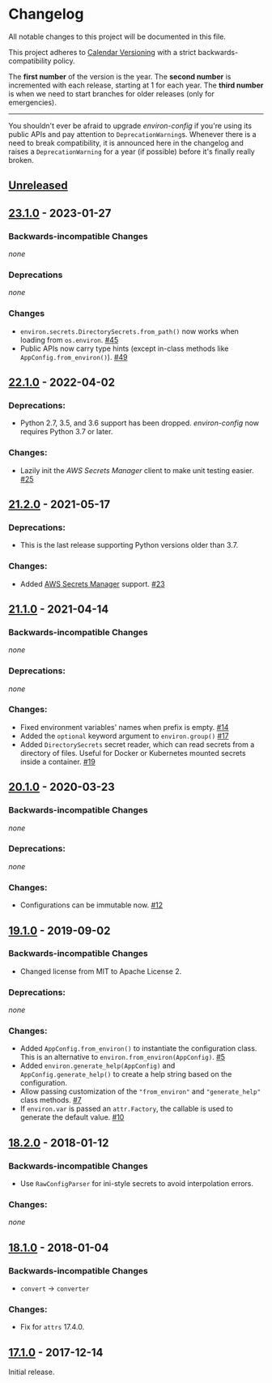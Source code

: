 # Changelog

All notable changes to this project will be documented in this file.

This project adheres to [Calendar Versioning](https://calver.org/) with a strict backwards-compatibility policy.

The **first number** of the version is the year.
The **second number** is incremented with each release, starting at 1 for each year.
The **third number** is when we need to start branches for older releases (only for emergencies).

---

You shouldn't ever be afraid to upgrade *environ-config* if you're using its public APIs and pay attention to `DeprecationWarning`s.
Whenever there is a need to break compatibility, it is announced here in the changelog and raises a `DeprecationWarning` for a year (if possible) before it's finally really broken.

<!-- changelog follows -->


## [Unreleased](https://github.com/hynek/environ-config/compare/23.1.0...HEAD)

## [23.1.0](https://github.com/hynek/environ-config/compare/22.1.0...23.1.0) - 2023-01-27

### Backwards-incompatible Changes

*none*

### Deprecations

*none*

### Changes

- `environ.secrets.DirectorySecrets.from_path()` now works when loading from `os.environ`.
  [#45](https://github.com/hynek/environ-config/issues/45)
- Public APIs now carry type hints (except in-class methods like ``AppConfig.from_environ()``).
  [#49](https://github.com/hynek/environ-config/issues/49)


## [22.1.0](https://github.com/hynek/environ-config/compare/21.2.0...22.1.0) - 2022-04-02

### Deprecations:

- Python 2.7, 3.5, and 3.6 support has been dropped.
  *environ-config* now requires Python 3.7 or later.

### Changes:

- Lazily init the *AWS Secrets Manager* client to make unit testing easier.
  [#25](https://github.com/hynek/environ-config/pull/25)


## [21.2.0](https://github.com/hynek/environ-config/compare/21.1.0...21.2.0) - 2021-05-17

### Deprecations:

- This is the last release supporting Python versions older than 3.7.

### Changes:

- Added [AWS Secrets Manager](https://aws.amazon.com/secrets-manager/) support.
  [#23](https://github.com/hynek/environ-config/pull/23)


## [21.1.0](https://github.com/hynek/environ-config/compare/20.1.0...21.1.0) - 2021-04-14

### Backwards-incompatible Changes

*none*

### Deprecations:

*none*

### Changes:

- Fixed environment variables' names when prefix is empty.
  [#14](https://github.com/hynek/environ-config/pull/14)
- Added the `optional` keyword argument to `environ.group()`
  [#17](https://github.com/hynek/environ-config/pull/17)
- Added `DirectorySecrets` secret reader, which can read secrets from a directory of files.
  Useful for Docker or Kubernetes mounted secrets inside a container.
  [#19](https://github.com/hynek/environ-config/pull/19)


## [20.1.0](https://github.com/hynek/environ-config/compare/19.1.0...20.1.0) - 2020-03-23

### Backwards-incompatible Changes

*none*

### Deprecations:

*none*

### Changes:

- Configurations can be immutable now.
  [#12](https://github.com/hynek/environ-config/issues/12)


## [19.1.0](https://github.com/hynek/environ-config/compare/18.2.0...19.1.0) - 2019-09-02

### Backwards-incompatible Changes

- Changed license from MIT to Apache License 2.

### Deprecations:

*none*

### Changes:

- Added `AppConfig.from_environ()` to instantiate the configuration class.
  This is an alternative to `environ.from_environ(AppConfig)`.
  [#5](https://github.com/hynek/environ-config/issues/5)
- Added `environ.generate_help(AppConfig)` and `AppConfig.generate_help()` to create a help string based on the configuration.
- Allow passing customization of the `"from_environ"` and `"generate_help"` class methods.
  [#7](https://github.com/hynek/environ-config/issues/7)
- If `environ.var` is passed an `attr.Factory`, the callable is used to generate the default value.
  [#10](https://github.com/hynek/environ-config/issues/10)


## [18.2.0](https://github.com/hynek/environ-config/compare/18.1.0...18.2.0) - 2018-01-12

### Backwards-incompatible Changes

- Use `RawConfigParser` for ini-style secrets to avoid interpolation errors.

### Changes:

*none*


## [18.1.0](https://github.com/hynek/environ-config/compare/17.1.0...18.1.0) - 2018-01-04

### Backwards-incompatible Changes

- `convert` → `converter`

### Changes:

- Fix for `attrs` 17.4.0.


## [17.1.0](https://github.com/hynek/environ-config/tree/17.1.0) - 2017-12-14

Initial release.
